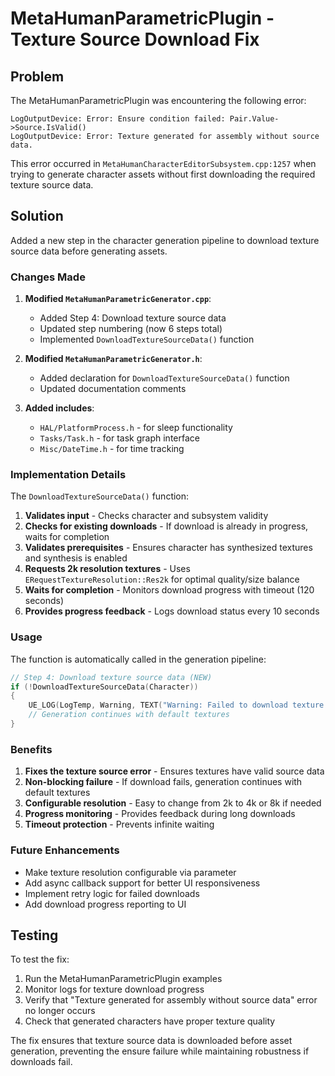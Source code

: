 # MetaHumanParametricPlugin - Texture Source Download Fix

## Problem

The MetaHumanParametricPlugin was encountering the following error:
```
LogOutputDevice: Error: Ensure condition failed: Pair.Value->Source.IsValid()
LogOutputDevice: Error: Texture generated for assembly without source data.
```

This error occurred in `MetaHumanCharacterEditorSubsystem.cpp:1257` when trying to generate character assets without first downloading the required texture source data.

## Solution

Added a new step in the character generation pipeline to download texture source data before generating assets.

### Changes Made

1. **Modified `MetaHumanParametricGenerator.cpp`**:
   - Added Step 4: Download texture source data
   - Updated step numbering (now 6 steps total)
   - Implemented `DownloadTextureSourceData()` function

2. **Modified `MetaHumanParametricGenerator.h`**:
   - Added declaration for `DownloadTextureSourceData()` function
   - Updated documentation comments

3. **Added includes**:
   - `HAL/PlatformProcess.h` - for sleep functionality
   - `Tasks/Task.h` - for task graph interface
   - `Misc/DateTime.h` - for time tracking

### Implementation Details

The `DownloadTextureSourceData()` function:

1. **Validates input** - Checks character and subsystem validity
2. **Checks for existing downloads** - If download is already in progress, waits for completion
3. **Validates prerequisites** - Ensures character has synthesized textures and synthesis is enabled
4. **Requests 2k resolution textures** - Uses `ERequestTextureResolution::Res2k` for optimal quality/size balance
5. **Waits for completion** - Monitors download progress with timeout (120 seconds)
6. **Provides progress feedback** - Logs download status every 10 seconds

### Usage

The function is automatically called in the generation pipeline:

```cpp
// Step 4: Download texture source data (NEW)
if (!DownloadTextureSourceData(Character))
{
    UE_LOG(LogTemp, Warning, TEXT("Warning: Failed to download texture source data, will use default textures"));
    // Generation continues with default textures
}
```

### Benefits

1. **Fixes the texture source error** - Ensures textures have valid source data
2. **Non-blocking failure** - If download fails, generation continues with default textures
3. **Configurable resolution** - Easy to change from 2k to 4k or 8k if needed
4. **Progress monitoring** - Provides feedback during long downloads
5. **Timeout protection** - Prevents infinite waiting

### Future Enhancements

- Make texture resolution configurable via parameter
- Add async callback support for better UI responsiveness
- Implement retry logic for failed downloads
- Add download progress reporting to UI

## Testing

To test the fix:

1. Run the MetaHumanParametricPlugin examples
2. Monitor logs for texture download progress
3. Verify that "Texture generated for assembly without source data" error no longer occurs
4. Check that generated characters have proper texture quality

The fix ensures that texture source data is downloaded before asset generation, preventing the ensure failure while maintaining robustness if downloads fail.